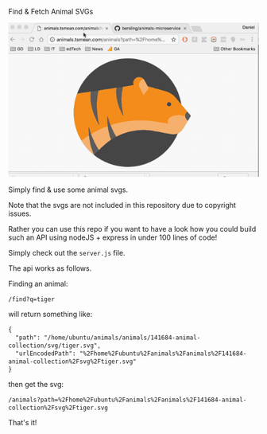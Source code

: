 Find & Fetch Animal SVGs

![Animals](./animals.gif)

Simply find & use some animal svgs.

Note that the svgs are not included in this repository due
to copyright issues.

Rather you can use this repo if you want to have
a look how you could build such an API using nodeJS + express in under 100 lines of code!

Simply check out the `server.js` file.

The api works as follows.

Finding an animal:
```
/find?q=tiger
```
will return something like:

```
{
  "path": "/home/ubuntu/animals/animals/141684-animal-collection/svg/tiger.svg",
  "urlEncodedPath": "%2Fhome%2Fubuntu%2Fanimals%2Fanimals%2F141684-animal-collection%2Fsvg%2Ftiger.svg"
}
```

then get the svg:
```
/animals?path=%2Fhome%2Fubuntu%2Fanimals%2Fanimals%2F141684-animal-collection%2Fsvg%2Ftiger.svg
```

That's it!
